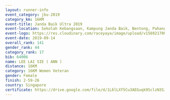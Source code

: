 ```yaml
---
layout: runner-info 
event_category: jbu-2019 
category_km: 16KM 
event-title: Janda Baik Ultra 2019 
event-location: Sekolah Kebangsaan, Kampung Janda Baik, Bentong, Pahang, Malaysia 
event-logo: https://res.cloudinary.com/raceyaya/image/upload/v1569217009/logo/janda-baik_vch1pc.jpg 
event-date: 2019-09-14
overall_rank: 141
gender_rank: 44
category_rank: 17
bib: 64006
name: LEE LAI SIE ( ANN )
distance: 16KM
category: 16KM Women Veteran
gender: Female
finish: 2-59-26
country: Singapore
certificate: https://drive.google.com/file/d/1L6lLXf5Cu3AEGuqk9SclzN3SJvTdx7QW/view?usp=sharing
---
```

